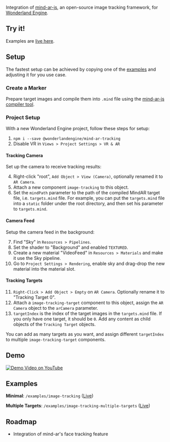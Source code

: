 Integration of [mind-ar-js](https://github.com/hiukim/mind-ar-js), an
open-source image tracking framework,
for [Wonderland Engine](https://wonderlandengine.com/).

## Try it!

Examples are [live here](https://wonderlandengine.github.io/wonderland-mind-ar-tracking).

## Setup

The fastest setup can be achieved by copying one of the [examples](#examples)
and adjusting it for you use case.

### Create a Marker

Prepare target images and compile them into `.mind` file using the
[mind-ar-js compiler tool](https://hiukim.github.io/mind-ar-js-doc/tools/compile).

### Project Setup

With a new Wonderland Engine project, follow these steps for setup:

1. `npm i --save @wonderlandengine/mind-ar-tracking`
2. Disable VR in `Views > Project Settings > VR & AR`

#### Tracking Camera

Set up the camera to receive tracking results:

4. Right-click "root", `Add Object > View (Camera)`, optionally renamed it to `AR Camera`.
5. Attach a new component `image-tracking` to this object.
6. Set the `mindPath` parameter to the path of the compiled MindAR target file, i.e. `targets.mind` file.
   For example, you can put the `targets.mind` file into a `static` folder under the root directory,
   and then set his parameter to `targets.mind`.

#### Camera Feed

Setup the camera feed in the background:

7. Find "Sky" in `Resources > Pipelines`.
8. Set the shader to "Background" and enabled `TEXTURED`.
9. Create a new material "VideoFeed" in `Resources > Materials` and make it use the Sky pipeline.
10. Go to `Project Settings > Rendering`, enable sky and drag-drop the new material into the material slot.

#### Tracking Targets

11. `Right-Click > Add Object > Empty` on `AR Camera`. Optionally rename it to "Tracking Target 0".
12. Attach a `image-tracking-target` component to this object, assign the `AR Camera` object to the `arCamera` parameter.
13. `targetIndex` is the index of the target images in the `targets.mind` file. If you only have one target, it should be `0`.
    Add any content as child objects of the `Tracking Target` objects.

You can add as many targets as you want, and assign different `targetIndex` to multiple `image-tracking-target` components.

## Demo

[![Demo Video on YouTube](https://img.youtube.com/vi/0PJngMiO_tM/0.jpg)](https://www.youtube.com/watch?v=0PJngMiO_tM)

## Examples

**Minimal**: `/examples/image-tracking` ([Live](https://wonderlandengine.github.io/wonderland-mind-ar-tracking/image-tracking/index.html))

**Multiple Targets**: `/examples/image-tracking-multiple-targets` ([Live](https://wonderlandengine.github.io/wonderland-mind-ar-tracking/image-tracking-multiple-targets/index.html))

## Roadmap

- Integration of mind-ar's face tracking feature
